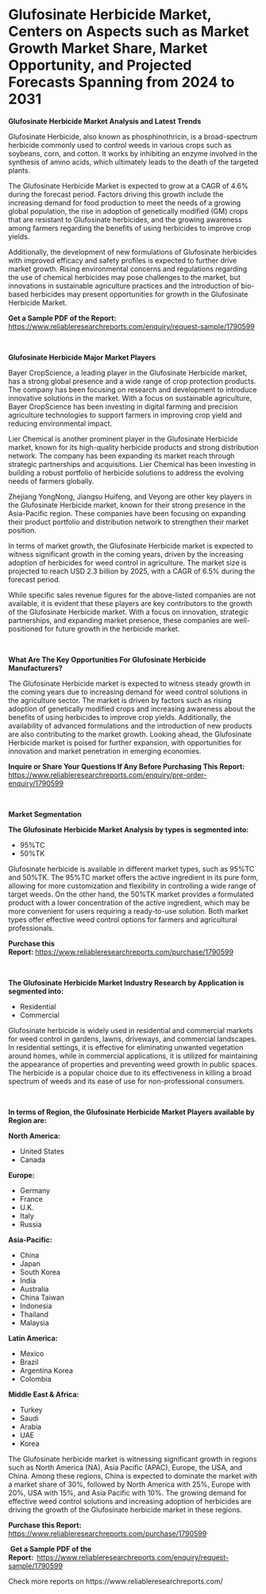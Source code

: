 <p><h1>Glufosinate Herbicide Market, Centers on Aspects such as Market Growth Market Share, Market Opportunity, and Projected Forecasts Spanning from 2024 to 2031</h1></p><p><strong>Glufosinate Herbicide Market Analysis and Latest Trends</strong></p>
<p><p>Glufosinate Herbicide, also known as phosphinothricin, is a broad-spectrum herbicide commonly used to control weeds in various crops such as soybeans, corn, and cotton. It works by inhibiting an enzyme involved in the synthesis of amino acids, which ultimately leads to the death of the targeted plants.</p><p>The Glufosinate Herbicide Market is expected to grow at a CAGR of 4.6% during the forecast period. Factors driving this growth include the increasing demand for food production to meet the needs of a growing global population, the rise in adoption of genetically modified (GM) crops that are resistant to Glufosinate herbicides, and the growing awareness among farmers regarding the benefits of using herbicides to improve crop yields.</p><p>Additionally, the development of new formulations of Glufosinate herbicides with improved efficacy and safety profiles is expected to further drive market growth. Rising environmental concerns and regulations regarding the use of chemical herbicides may pose challenges to the market, but innovations in sustainable agriculture practices and the introduction of bio-based herbicides may present opportunities for growth in the Glufosinate Herbicide Market.</p></p>
<p><strong>Get a Sample PDF of the Report:&nbsp;</strong> <a href="https://www.reliableresearchreports.com/enquiry/request-sample/1790599">https://www.reliableresearchreports.com/enquiry/request-sample/1790599</a></p>
<p>&nbsp;</p>
<p><strong>Glufosinate Herbicide Major Market Players</strong></p>
<p><p>Bayer CropScience, a leading player in the Glufosinate Herbicide market, has a strong global presence and a wide range of crop protection products. The company has been focusing on research and development to introduce innovative solutions in the market. With a focus on sustainable agriculture, Bayer CropScience has been investing in digital farming and precision agriculture technologies to support farmers in improving crop yield and reducing environmental impact.</p><p>Lier Chemical is another prominent player in the Glufosinate Herbicide market, known for its high-quality herbicide products and strong distribution network. The company has been expanding its market reach through strategic partnerships and acquisitions. Lier Chemical has been investing in building a robust portfolio of herbicide solutions to address the evolving needs of farmers globally.</p><p>Zhejiang YongNong, Jiangsu Huifeng, and Veyong are other key players in the Glufosinate Herbicide market, known for their strong presence in the Asia-Pacific region. These companies have been focusing on expanding their product portfolio and distribution network to strengthen their market position. </p><p>In terms of market growth, the Glufosinate Herbicide market is expected to witness significant growth in the coming years, driven by the increasing adoption of herbicides for weed control in agriculture. The market size is projected to reach USD 2.3 billion by 2025, with a CAGR of 6.5% during the forecast period.</p><p>While specific sales revenue figures for the above-listed companies are not available, it is evident that these players are key contributors to the growth of the Glufosinate Herbicide market. With a focus on innovation, strategic partnerships, and expanding market presence, these companies are well-positioned for future growth in the herbicide market.</p></p>
<p>&nbsp;</p>
<p><strong>What Are The Key Opportunities For Glufosinate Herbicide Manufacturers?</strong></p>
<p><p>The Glufosinate Herbicide market is expected to witness steady growth in the coming years due to increasing demand for weed control solutions in the agriculture sector. The market is driven by factors such as rising adoption of genetically modified crops and increasing awareness about the benefits of using herbicides to improve crop yields. Additionally, the availability of advanced formulations and the introduction of new products are also contributing to the market growth. Looking ahead, the Glufosinate Herbicide market is poised for further expansion, with opportunities for innovation and market penetration in emerging economies.</p></p>
<p><strong>Inquire or Share Your Questions If Any Before Purchasing This Report:</strong> <a href="https://www.reliableresearchreports.com/enquiry/pre-order-enquiry/1790599">https://www.reliableresearchreports.com/enquiry/pre-order-enquiry/1790599</a></p>
<p>&nbsp;</p>
<p><strong>Market Segmentation</strong></p>
<p><strong>The Glufosinate Herbicide Market Analysis by types is segmented into:</strong></p>
<p><ul><li>95%TC</li><li>50%TK</li></ul></p>
<p><p>Glufosinate herbicide is available in different market types, such as 95%TC and 50%TK. The 95%TC market offers the active ingredient in its pure form, allowing for more customization and flexibility in controlling a wide range of target weeds. On the other hand, the 50%TK market provides a formulated product with a lower concentration of the active ingredient, which may be more convenient for users requiring a ready-to-use solution. Both market types offer effective weed control options for farmers and agricultural professionals.</p></p>
<p><strong>Purchase this Report:&nbsp;</strong><a href="https://www.reliableresearchreports.com/purchase/1790599">https://www.reliableresearchreports.com/purchase/1790599</a></p>
<p>&nbsp;</p>
<p><strong>The Glufosinate Herbicide Market Industry Research by Application is segmented into:</strong></p>
<p><ul><li>Residential</li><li>Commercial</li></ul></p>
<p><p>Glufosinate herbicide is widely used in residential and commercial markets for weed control in gardens, lawns, driveways, and commercial landscapes. In residential settings, it is effective for eliminating unwanted vegetation around homes, while in commercial applications, it is utilized for maintaining the appearance of properties and preventing weed growth in public spaces. The herbicide is a popular choice due to its effectiveness in killing a broad spectrum of weeds and its ease of use for non-professional consumers.</p></p>
<p>&nbsp;</p>
<p><strong>In terms of Region, the Glufosinate Herbicide Market Players available by Region are:</strong></p>
<p>
    <p> <strong> North America: </strong>
        <ul>
            <li>United States</li>
            <li>Canada</li>
        </ul>
        </p> 
    <p> <strong> Europe: </strong>
        <ul>
            <li>Germany</li>
            <li>France</li>
            <li>U.K.</li>
            <li>Italy</li>
            <li>Russia</li>
        </ul>
        </p> 
    <p> <strong> Asia-Pacific: </strong>
        <ul>
            <li>China</li>
            <li>Japan</li>
            <li>South Korea</li>
            <li>India</li>
            <li>Australia</li>
            <li>China Taiwan</li>
            <li>Indonesia</li>
            <li>Thailand</li>
            <li>Malaysia</li>
        </ul>
        </p> 
    <p> <strong> Latin America: </strong>
        <ul>
            <li>Mexico</li>
            <li>Brazil</li>
            <li>Argentina Korea</li>
            <li>Colombia</li>
        </ul>
        </p> 
    <p> <strong> Middle East & Africa: </strong>
        <ul>
            <li>Turkey</li>
            <li>Saudi</li>
            <li>Arabia</li>
            <li>UAE</li>
            <li>Korea</li>
        </ul>
    </p>
    </p>
<p><p>The Glufosinate herbicide market is witnessing significant growth in regions such as North America (NA), Asia Pacific (APAC), Europe, the USA, and China. Among these regions, China is expected to dominate the market with a market share of 30%, followed by North America with 25%, Europe with 20%, USA with 15%, and Asia Pacific with 10%. The growing demand for effective weed control solutions and increasing adoption of herbicides are driving the growth of the Glufosinate herbicide market in these regions.</p></p>
<p><strong>Purchase this Report: </strong><a href="https://www.reliableresearchreports.com/purchase/1790599">https://www.reliableresearchreports.com/purchase/1790599</a></p>
<p>&nbsp;<strong>Get a Sample PDF of the Report:&nbsp;&nbsp;</strong><a href="https://www.reliableresearchreports.com/enquiry/request-sample/1790599">https://www.reliableresearchreports.com/enquiry/request-sample/1790599</a></p>
<p><strong></strong></p>
<p>Check more reports on https://www.reliableresearchreports.com/</p>